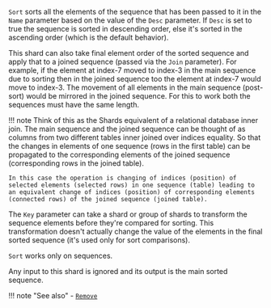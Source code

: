 `Sort` sorts all the elements of the sequence that has been passed to it in the `Name` parameter based on the value of the `Desc` parameter. If `Desc` is set to true the sequence is sorted in descending order, else it's sorted in the ascending order (which is the default behavior).

This shard can also take final element order of the sorted sequence and apply that to a joined sequence (passed via the `Join` parameter). For example, if the element at index-7 moved to index-3 in the main sequence due to sorting then in the joined sequence too the element at index-7 would move to index-3. The movement of all elements in the main sequence (post-sort) would be mirrored in the joined sequence. For this to work both the sequences must have the same length.

!!! note
    Think of this as the Shards equivalent of a relational database inner join. The main sequence and the joined sequence can be thought of as columns from two different tables inner joined over indices equality. So that the changes in elements of one sequence (rows in the first table) can be propagated to the corresponding elements of the joined sequence (corresponding rows in the joined table).

    In this case the operation is changing of indices (position) of selected elements (selected rows) in one sequence (table) leading to an equivalent change of indices (position) of corresponding elements (connected rows) of the joined sequence (joined table).

The `Key` parameter can take a shard or group of shards to transform the sequence elements before they're compared for sorting. This transformation doesn't actually change the value of the elements in the final sorted sequence (it's used only for sort comparisons).

`Sort` works only on sequences.

Any input to this shard is ignored and its output is the main sorted sequence.

!!! note "See also"
    - [`Remove`](../Remove)
